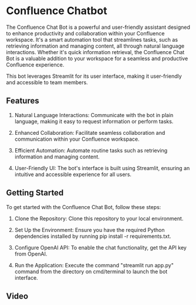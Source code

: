 # Confluence Chatbot

The Confluence Chat Bot is a powerful and user-friendly assistant designed to enhance productivity and collaboration within your Confluence workspace. It's a smart automation tool that streamlines tasks, such as retrieving information and managing content, 
all through natural language interactions. Whether it's quick information retrieval, the Confluence Chat Bot is a valuable addition to your workspace for a seamless and productive Confluence experience.

This bot leverages Streamlit for its user interface, making it user-friendly and accessible to team members.


## Features
1. Natural Language Interactions: Communicate with the bot in plain language, making it easy to request information or perform tasks.

2. Enhanced Collaboration: Facilitate seamless collaboration and communication within your Confluence workspace.

3. Efficient Automation: Automate routine tasks such as retrieving information and managing content.

4. User-Friendly UI: The bot's interface is built using Streamlit, ensuring an intuitive and accessible experience for all users.


## Getting Started
To get started with the Confluence Chat Bot, follow these steps:

1. Clone the Repository: Clone this repository to your local environment.

2. Set Up the Environment: Ensure you have the required Python dependencies installed by running pip install -r requirements.txt.

3. Configure OpenAI API: To enable the chat functionality, get the API key from OpenAI.

4. Run the Application: Execute the command "streamlit run app.py" command from the directory on cmd/terminal to launch the bot interface.

## Video

